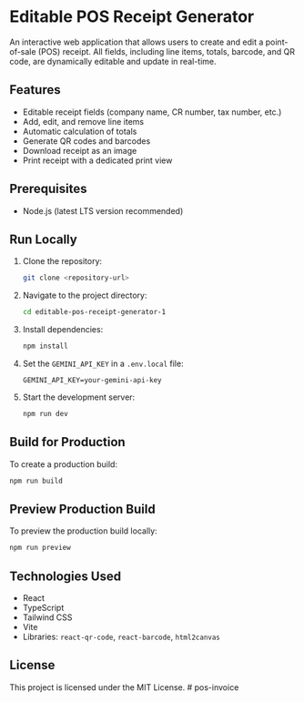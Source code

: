 # Editable POS Receipt Generator

An interactive web application that allows users to create and edit a point-of-sale (POS) receipt. All fields, including line items, totals, barcode, and QR code, are dynamically editable and update in real-time.

## Features

- Editable receipt fields (company name, CR number, tax number, etc.)
- Add, edit, and remove line items
- Automatic calculation of totals
- Generate QR codes and barcodes
- Download receipt as an image
- Print receipt with a dedicated print view

## Prerequisites

- Node.js (latest LTS version recommended)

## Run Locally

1. Clone the repository:
   ```bash
   git clone <repository-url>
   ```
2. Navigate to the project directory:
   ```bash
   cd editable-pos-receipt-generator-1
   ```
3. Install dependencies:
   ```bash
   npm install
   ```
4. Set the `GEMINI_API_KEY` in a `.env.local` file:
   ```env
   GEMINI_API_KEY=your-gemini-api-key
   ```
5. Start the development server:
   ```bash
   npm run dev
   ```

## Build for Production

To create a production build:
```bash
npm run build
```

## Preview Production Build

To preview the production build locally:
```bash
npm run preview
```

## Technologies Used

- React
- TypeScript
- Tailwind CSS
- Vite
- Libraries: `react-qr-code`, `react-barcode`, `html2canvas`

## License

This project is licensed under the MIT License.
#   p o s - i n v o i c e  
 